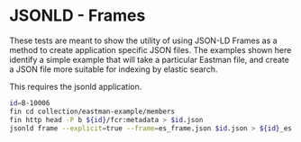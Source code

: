 # JSONLD - Frames

These tests are meant to show the utility of using JSON-LD Frames as a method to
create application specific JSON files. The examples shown here identify a
simple example that will take a particular Eastman file, and create a JSON file
more suitable for indexing by elastic search.

This requires the jsonld application.



``` bash
id=B-10006
fin cd collection/eastman-example/members
fin http head -P b ${id}/fcr:metadata > $id.json
jsonld frame --explicit=true --frame=es_frame.json $id.json > ${id}_es.json
```
